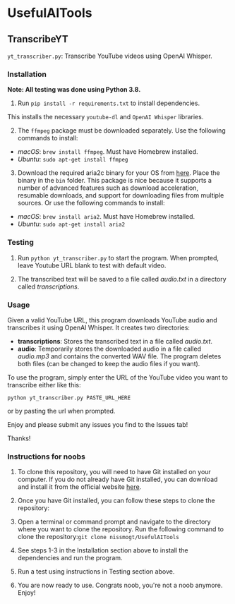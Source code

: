 # UsefulAITools

## TranscribeYT
```yt_transcriber.py```: Transcribe YouTube videos using OpenAI Whisper.

### Installation 
**Note: All testing was done using Python 3.8.**
1. Run ```pip install -r requirements.txt``` to install dependencies.
 
This installs the necessary `youtube-dl` and `OpenAI Whisper` libraries.

2. The `ffmpeg` package must be downloaded separately. Use the following commands to install:
- *macOS*: ```brew install ffmpeg```. Must have Homebrew installed.
- *Ubuntu*: ```sudo apt-get install ffmpeg```

3. Download the required aria2c binary for your OS from [here](https://aria2.github.io/). 
Place the binary in the `bin` folder. This package is nice because it supports a number of advanced features such 
as download acceleration, resumable downloads, and support for downloading files from multiple sources. 
Or use the following commands to install:
- *macOS*: ```brew install aria2```. Must have Homebrew installed.
- *Ubuntu*: ```sudo apt-get install aria2```
### Testing
1. Run ```python yt_transcriber.py``` to start the program. When prompted, leave 
Youtube URL blank to test with default video.

2. The transcribed text will be saved to a file called *audio.txt* in 
a directory called *transcriptions*.

### Usage
Given a valid YouTube URL, this program downloads YouTube audio and transcribes it using OpenAI Whisper. It creates two directories: 
- **transcriptions**: Stores the transcribed text in a file called *audio.txt*.
- **audio**: Temporarily stores the downloaded audio in a file called *audio.mp3* and contains the converted WAV file. 
The program deletes both files (can be changed to keep the audio files if you want).

To use the program, simply enter the URL of the YouTube video you want to transcribe either like this:

```python yt_transcriber.py PASTE_URL_HERE```

or by pasting the url when prompted.

Enjoy and please submit any issues you find to the Issues tab!

Thanks!

### Instructions for noobs
1. To clone this repository, you will need to have Git installed on your computer. If you do not already have Git installed, 
you can download and install it from the official website [here](https://git-scm.com/book/en/v2/Getting-Started-Installing-Git).

2. Once you have Git installed, you can follow these steps to clone the repository:

3. Open a terminal or command prompt and navigate to the directory where you want to clone the repository.
Run the following command to clone the repository:```git clone nissmogt/UsefulAITools```
4. See steps 1-3 in the Installation section above to install the dependencies and run the program.
5. Run a test using instructions in Testing section above.
6. You are now ready to use. Congrats noob, you're not a noob anymore. Enjoy!
